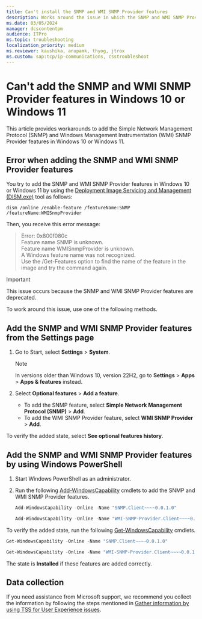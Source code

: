 ```yaml
---
title: Can't install the SNMP and WMI SNMP Provider features
description: Works around the issue in which the SNMP and WMI SNMP Provider features can't be installed using the DISM.exe tool in Windows 10 or Windows 11.
ms.date: 03/05/2024
manager: dcscontentpm
audience: ITPro
ms.topic: troubleshooting
localization_priority: medium
ms.reviewer: kaushika, anupamk, thyog, jtrox
ms.custom: sap:tcp/ip-communications, csstroubleshoot
---
```

# Can't add the SNMP and WMI SNMP Provider features in Windows 10 or Windows 11

This article provides workarounds to add the Simple Network Management Protocol (SNMP) and Windows Management Instrumentation (WMI) SNMP Provider features in Windows 10 or Windows 11.

## Error when adding the SNMP and WMI SNMP Provider features

You try to add the SNMP and WMI SNMP Provider features in Windows 10 or Windows 11 by using the [Deployment Image Servicing and Management (DISM.exe)](/windows-hardware/manufacture/desktop/what-is-dism) tool as follows:

```console
dism /online /enable-feature /featureName:SNMP /featureName:WMISnmpProvider
```

Then, you receive this error message:

> Error: 0x800f080c  
> Feature name SNMP is unknown.  
> Feature name WMISnmpProvider is unknown.  
> A Windows feature name was not recognized.  
> Use the /Get-Features option to find the name of the feature in the image and try the command again.

> [!IMPORTANT]
> This issue occurs because the SNMP and WMI SNMP Provider features are deprecated.

To work around this issue, use one of the following methods.

## Add the SNMP and WMI SNMP Provider features from the Settings page

1. Go to Start, select **Settings** > **System**.

   > [!NOTE]
   > In versions older than Windows 10, version 22H2, go to **Settings** > **Apps** > **Apps & features** instead.

2. Select **Optional features** > **Add a feature**.

   - To add the SNMP feature, select **Simple Network Management Protocol (SNMP)** > **Add**.
   - To add the WMI SNMP Provider feature, select **WMI SNMP Provider** > **Add**.
      
To verify the added state, select **See optional features history**.

## Add the SNMP and WMI SNMP Provider features by using Windows PowerShell

1. Start Windows PowerShell as an administrator.
2. Run the following [Add-WindowsCapability](/powershell/module/dism/add-windowscapability) cmdlets to add the SNMP and WMI SNMP Provider features.

    ```powershell
    Add-WindowsCapability -Online -Name "SNMP.Client~~~~0.0.1.0"
    ```

    ```powershell
    Add-WindowsCapability -Online -Name "WMI-SNMP-Provider.Client~~~~0.0.1.0"
    ```

To verify the added state, run the following [Get-WindowsCapability](/powershell/module/dism/get-windowscapability) cmdlets.

```powershell
Get-WindowsCapability -Online -Name "SNMP.Client~~~~0.0.1.0"
```

```powershell
Get-WindowsCapability -Online -Name "WMI-SNMP-Provider.Client~~~~0.0.1.0"
```

The state is **Installed** if these features are added correctly.

## Data collection

If you need assistance from Microsoft support, we recommend you collect the information by following the steps mentioned in [Gather information by using TSS for User Experience issues](../windows-troubleshooters/gather-information-using-tss-user-experience.md#wmi).
